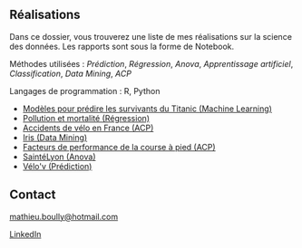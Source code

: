 ## Réalisations

Dans ce dossier, vous trouverez une liste de mes réalisations sur la science des données. Les rapports sont sous la forme de Notebook.

Méthodes utilisées : *Prédiction*, *Régression*, *Anova*, *Apprentissage artificiel*, *Classification*, *Data Mining*, *ACP*

Langages de programmation : R, Python

- [Modèles pour prédire les survivants du Titanic (Machine Learning)](https://github.com/mathieuboully/realisations/blob/master/titanic_ml/titanic_ml.md)
- [Pollution et mortalité (Régression)](https://github.com/mathieuboully/realisations/blob/master/pollution_regression.md) 
- [Accidents de vélo en France (ACP)](https://github.com/mathieuboully/realisations/blob/master/bike_crash_acp.md)
- [Iris (Data Mining)](https://github.com/mathieuboully/realisations/blob/master/iris_data_mining.md)
- [Facteurs de performance de la course à pied (ACP)](https://github.com/mathieuboully/realisations/blob/master/course_a_pied_acp.pdf)
- [SaintéLyon (Anova)](https://github.com/mathieuboully/realisations/blob/master/saintelyon_anova.md)
- [Vélo'v (Prédiction)](https://github.com/mathieuboully/realisations/blob/master/velov_prediction.md)

## Contact

mathieu.boully@hotmail.com

[LinkedIn](https://www.linkedin.com/in/mathieuboully)
